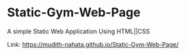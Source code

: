 # Static-Gym-Web-Page
A simple Static Web Application Using HTML||CSS


Link: https://mudith-nahata.github.io/Static-Gym-Web-Page/
